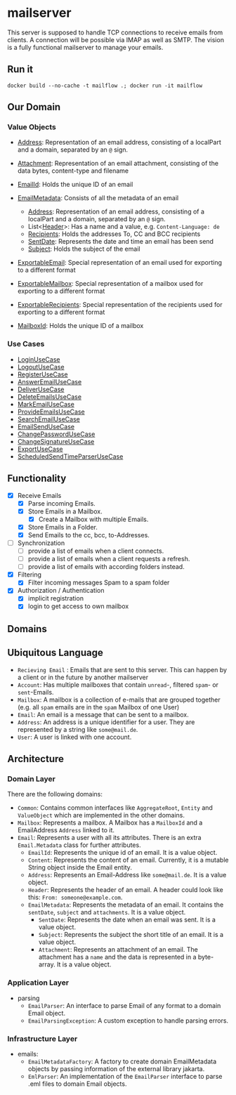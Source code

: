 # mailserver

This server is supposed to handle TCP connections to receive emails from clients. A connection will be possible via IMAP as well as SMTP.
The vision is a fully functional mailserver to manage your emails.

## Run it

`docker build --no-cache -t mailflow .; docker run -it mailflow`

## Our Domain

### Value Objects

- [Address](src/main/java/de/dhbw/karlsruhe/students/mailflow/core/domain/email/value_objects/Address.java): Representation of an email address, consisting of a localPart and a domain, separated by an `@` sign.
- [Attachment](src/main/java/de/dhbw/karlsruhe/students/mailflow/core/domain/email/value_objects/Attachment.java): Representation of an email attachment, consisting of the data bytes, content-type and filename
- [EmailId](src/main/java/de/dhbw/karlsruhe/students/mailflow/core/domain/email/value_objects/EmailId.java): Holds the unique ID of an email
- [EmailMetadata](src/main/java/de/dhbw/karlsruhe/students/mailflow/core/domain/email/value_objects/EmailMetadata.java): Consists of all the metadata of an email
  - [Address](src/main/java/de/dhbw/karlsruhe/students/mailflow/core/domain/email/value_objects/Address.java): Representation of an email address, consisting of a localPart and a domain, separated by an `@` sign.
  - List<[Header](src/main/java/de/dhbw/karlsruhe/students/mailflow/core/domain/email/value_objects/Header.java)>: Has a name and a value, e.g. `Content-Language: de`
  - [Recipients](src/main/java/de/dhbw/karlsruhe/students/mailflow/core/domain/email/value_objects/Recipients.java): Holds the addresses To, CC and BCC recipients
  - [SentDate](src/main/java/de/dhbw/karlsruhe/students/mailflow/core/domain/email/value_objects/SentDate.java): Represents the date and time an email has been send
  - [Subject](src/main/java/de/dhbw/karlsruhe/students/mailflow/core/domain/email/value_objects/Subject.java): Holds the subject of the email

- [ExportableEmail](src/main/java/de/dhbw/karlsruhe/students/mailflow/core/domain/email/value_objects/ExportableEmail.java): Special representation of an email used for exporting to a different format
- [ExportableMailbox](src/main/java/de/dhbw/karlsruhe/students/mailflow/core/domain/email/value_objects/ExportableMailbox.java): Special representation of a mailbox used for exporting to a different format
- [ExportableRecipients](src/main/java/de/dhbw/karlsruhe/students/mailflow/core/domain/email/value_objects/ExportableRecipients.java): Special representation of the recipients used for exporting to a different format
- [MailboxId](src/main/java/de/dhbw/karlsruhe/students/mailflow/core/domain/email/value_objects/MailboxId.java): Holds the unique ID of a mailbox

### Use Cases

- [LoginUseCase](src/main/java/de/dhbw/karlsruhe/students/mailflow/core/application/auth/LoginUseCase.java)
- [LogoutUseCase](src/main/java/de/dhbw/karlsruhe/students/mailflow/core/application/auth/LogoutUseCase.java)
- [RegisterUseCase](src/main/java/de/dhbw/karlsruhe/students/mailflow/core/application/auth/RegisterUseCase.java)
- [AnswerEmailUseCase](src/main/java/de/dhbw/karlsruhe/students/mailflow/core/application/email/answer/AnswerEmailUseCase.java)
- [DeliverUseCase](src/main/java/de/dhbw/karlsruhe/students/mailflow/core/application/email/deliver_services/DeliverUseCase.java)
- [DeleteEmailsUseCase](src/main/java/de/dhbw/karlsruhe/students/mailflow/core/application/email/organize/DeleteEmailsUseCase.java)
- [MarkEmailUseCase](src/main/java/de/dhbw/karlsruhe/students/mailflow/core/application/email/organize/mark/MarkEmailUseCase.java)
- [ProvideEmailsUseCase](src/main/java/de/dhbw/karlsruhe/students/mailflow/core/application/email/provide/ProvideEmailsUseCase.java)
- [SearchEmailUseCase](src/main/java/de/dhbw/karlsruhe/students/mailflow/core/application/email/searchemail/content/SearchEmailUseCase.java)
- [EmailSendUseCase](src/main/java/de/dhbw/karlsruhe/students/mailflow/core/application/email/send/EmailSendUseCase.java)
- [ChangePasswordUseCase](src/main/java/de/dhbw/karlsruhe/students/mailflow/core/application/usersettings/changepassword/ChangePasswordUseCase.java)
- [ChangeSignatureUseCase](src/main/java/de/dhbw/karlsruhe/students/mailflow/core/application/usersettings/changesignature/ChangeSignatureUseCase.java)
- [ExportUseCase](src/main/java/de/dhbw/karlsruhe/students/mailflow/core/application/usersettings/export/ExportUseCase.java)
- [ScheduledSendTimeParserUseCase](src/main/java/de/dhbw/karlsruhe/students/mailflow/external/infrastructure/email/parsing/ScheduledSendTimeParserUseCase.java)

## Functionality

- [x] Receive Emails
  - [x] Parse incoming Emails.
  - [x] Store Emails in a Mailbox.
    - [x] Create a Mailbox with multiple Emails.
  - [x] Store Emails in a Folder.
  - [x] Send Emails to the cc, bcc, to-Addresses.
- [ ] Synchronization
  - [ ] provide a list of emails when a client connects.
  - [ ] provide a list of emails when a client requests a refresh.
  - [ ] provide a list of emails with according folders instead.
- [x] Filtering
  - [x] Filter incoming messages Spam to a spam folder
- [x] Authorization / Authentication
  - [x] implicit registration
  - [x] login to get access to own mailbox

## Domains

## Ubiquitous Language

- `Recieving Email` : Emails that are sent to this server. This can happen by a client or in the future by another mailserver
- `Account`: Has multiple mailboxes that contain `unread`-, filtered `spam`- or `sent`-Emails.
- `Mailbox`: A mailbox is a collection of e-mails that are grouped together (e.g. all `spam` emails are in the `spam` Mailbox of one User)
- `Email`: An email is a message that can be sent to a mailbox.
- `Address`: An address is a unique identifier for a user. They are represented by a string like `some@mail.de`.
- `User`: A user is linked with one account.

## Architecture

### Domain Layer

There are the following domains:

- `Common`: Contains common interfaces like `AggregateRoot`, `Entity` and `ValueObject` which are implemented in the other domains.
- `Mailbox`: Represents a mailbox. A Mailbox has a `MailboxId` and a EmailAddress `Address` linked to it.
- `Email`: Represents a user with all its attributes. There is an extra `Email.Metadata` class for further attributes.
  - `EmailId`: Represents the unique id of an email. It is a value object.
  - `Content`: Represents the content of an email. Currently, it is a mutable String object inside the Email entity.
  - `Address`: Represents an Email-Address like `some@mail.de`. It is a value object.
  - `Header`: Represents the header of an email. A header could look like this: `From: someone@example.com`.
  - `EmailMetadata`: Represents the metadata of an email. It contains the `sentDate`, `subject` and `attachments`. It is a value object.
    - `SentDate`: Represents the date when an email was sent. It is a value object.
    - `Subject`: Represents the subject the short title of an email. It is a value object.
    - `Attachment`: Represents an attachment of an email. The attachment has a `name` and the data is represented in a byte-array. It is a value object.

### Application Layer

- parsing
  - `EmailParser`: An interface to parse Email of any format to a domain Email object.
  - `EmailParsingException`: A custom exception to handle parsing errors.

### Infrastructure Layer

- emails:
  - `EmailMetadataFactory`: A factory to create domain EmailMetadata objects by passing information of the external library jakarta.
  - `EmlParser`: An implementation of the `EmailParser` interface to parse .eml files to domain Email objects.
